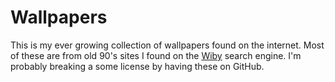 # Wallpapers

This is my ever growing collection of wallpapers found on the internet. Most of
these are from old 90's sites I found on the [Wiby](wiby.me) search engine. I'm
probably breaking a some license by having these on GitHub.
